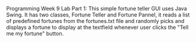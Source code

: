 Programming Week 9 Lab Part 1: This simple fortune teller GUI uses Java Swing. It has two classes, Fortune Teller and Fortune Pannel, it reads a list of predefined fortunes from the fortunes.txt file
and randomly picks and displays a fortune to display at the textfield whenever user clicks the "Tell me my fortune" button.
